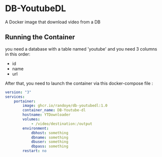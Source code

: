 # DB-YoutubeDL
A Docker image that download video from a DB

## Running the Container
you need a database with a table named 'youtube' and you need 3 columns in this order:
- id 
- name
- url

After that, you need to launch the container via this docker-compose file : 
```yaml
version: "3"
services: 
    portainer: 
        image: ghcr.io/randoye/db-youtubedl:1.0
        container_name: DB-Youtube-dl
        hostname: YTDownloader
        volumes: 
            - /video/destination:/output
        environment:
            dbhost: something
            dbname: something
            dbuser: something
            dbpass: something
        restart: no
```